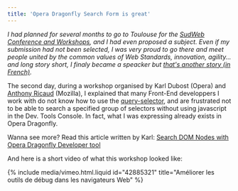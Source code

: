```yaml
---
title: 'Opera Dragonfly Search Form is great'
---
```


_I had planned for several months to go to Toulouse for the [SudWeb Conference and Workshops](http://sudweb.fr/2012/), and I had even proposed a subject. Even if my submission had not been selected, I was very proud to go there and meet people united by the common values of Web Standards, innovation, agility… and long story short, I finaly became a speacker but [that's another story (in French)](/community/performance-web/)._

<!-- more -->

The second day, during a workshop organised by Karl Dubost (Opera) and [Anthony Ricaud](https://twitter.com/rik24d) (Mozilla), I explained that many Front-End developpers I work with do not know how to use the [query-selector](https://developer.mozilla.org/en-US/docs/Web/API/Document.querySelector), and are frustrated not to be able to search a specified group of selectors without using javascript in the Dev. Tools Console. In fact, what I was expressing already exists in Opera Dragonfly.

Wanna see more? Read this article written by Karl: [Search DOM Nodes with Opera Dragonfly Developer tool](https://dev.opera.com/blog/search-dom-nodes-with-opera-dragonfly-developer-tool/)

And here is a short video of what this workshop looked like:

{% include media/vimeo.html.liquid id="42885321" title="Améliorer les outils de débug dans les navigateurs Web" %}
